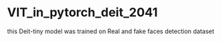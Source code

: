 # VIT_in_pytorch_deit_2041
this Deit-tiny  model was trained  on Real and fake  faces detection dataset
